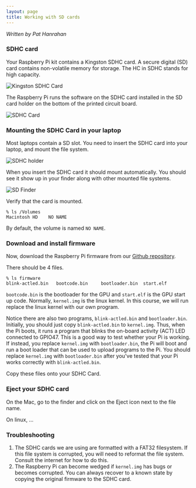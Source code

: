```yaml
---
layout: page
title: Working with SD cards
---
```


*Written by Pat Hanrahan*

### SDHC card

Your Raspberry Pi kit contains a Kingston SDHC card. A secure digital (SD) card
contains non-volatile memory for storage. The HC in SDHC stands for high
capacity.

![Kingston SDHC Card](../images/kingston.sdhc.jpg)

The Raspberry Pi runs the software on the SDHC card installed in the SD card
holder on the bottom of the printed circuit board.

![SDHC Card](../images/pi.sd.jpg)

### Mounting the SDHC Card in your laptop

Most laptops contain a SD slot. You need to insert the SDHC card into your
laptop, and mount the file system.

![SDHC holder](../images/mac.sd.jpg)

When you insert the SDHC card it should mount automatically. You should see it
show up in your finder along with other mounted file systems.

![SD Finder](../images/mac.finder.jpg)

Verify that the card is mounted.

    % ls /Volumes
    Macintosh HD    NO NAME

By default, the volume is named `NO NAME`.


### Download and install firmware

Now, download the Raspberry Pi firmware from our [Github
repository](https://github.com/cs107e/cs107e.github.io/tree/master/firmware).

There should be 4 files.

    % ls firmware
    blink-actled.bin   bootcode.bin     bootloader.bin  start.elf     

`bootcode.bin` is the bootloader for the GPU and `start.elf` is the GPU start up code. Normally, `kernel.img` is
the linux kernel. In this course, we will run replace the linux kernel with our
own program.

Notice there are also two programs, `blink-actled.bin` and
`bootloader.bin`.  Initially, you should just copy `blink-actled.bin`
to `kernel.img`. Thus, when the Pi boots, it runs a program that
blinks the on-board activity (ACT) LED connected to GPIO47. This is a
good way to test whether your Pi is working. If instead, you replace
`kernel.img` with `bootloader.bin`, the Pi will boot and run a boot
loader that can be used to upload programs to the Pi. You should
replace `kernel.img` with `bootloader.bin` after you've tested that
your Pi works correctly with `blink-actled.bin`.

Copy these files onto your SDHC Card.

### Eject your SDHC card

On the Mac, go to the finder and click on the Eject icon next to the file name.

On linux, ...

### Troubleshooting

1.  The SDHC cards we are using are formatted with a FAT32 filesystem. If this
    file system is corrupted, you will need to reformat the file system.
    Consult the internet for how to do this.
2.  The Raspberry Pi can become wedged if `kernel.img` has bugs or
    becomes corrupted. You can always recover to a known state by copying the
    original firmware to the SDHC card.

